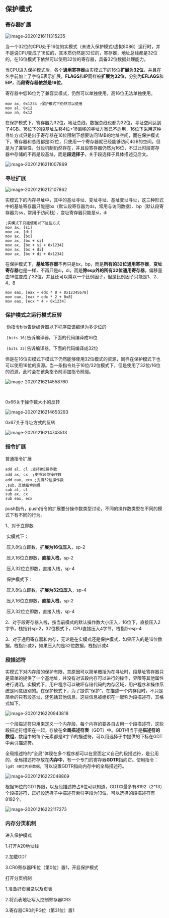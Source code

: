 ## 保护模式

### 寄存器扩展

![image-20201216111315235](assets/image-20201216111315235.png)

​		当一个32位的CPU处于16位的实模式（未进入保护模式/虚拟8086）运行时，并不是说CPU变成了16位的，其本质仍然是32位的，寄存器，地址总线都是32位的，在16位模式下依然可以使用32位的寄存器，具备32位数据处理能力。

​		当CPU进入保护模式后，各个**通用寄存器**由实模式下的16位**扩展为32位**，并且在名字前加上了字符E表示扩展，**FLAGS**和**IP**同样被**扩展为32位**，分别为**EFLAGS**和**EIP**，而**段寄存器依然是16位**。

​		寄存器中低16位为了兼容实模式，仍然可以单独使用，高16位无法单独使用。

```assembly
mov ax, 0x1234 ;保护模式下仍然可以使用
mov al, 0x12
mov ah, 0x12
```

​		在保护模式下，寄存器为32位，地址总线，数据总线也都为32位，寻址空间达到了4GB。16位下的段基址左移4位+16偏移的寻址方案已不适用，16位下采用这种寻址方式只是出于寄存器在16位限制下想要访问1MB的地址空间，而在保护模式下，寄存器和总线都是32位，只使用一个寄存器就已经能够访问4GB的空间，但是为了兼容性，分段机制仍然存在，并且段寄存器仍然为16位，不过此时段寄存器中存储的不再是段基址，而是**段选择子**，关于段选择子具体描述见后文。

![image-20201216211007869](assets/image-20201216211007869.png)



### 寻址扩展



![image-20201216212107862](assets/image-20201216212107862.png)

​		实模式下的内存寻址中，其中的基址寻址、变址寻址、基址变址寻址，这三种形式中的基址寄存器只能是bx（默认段寄存器为ds，常用与访问数据）、bp（默认段寄存器为ss，常用于访问栈），变址寄存器只能是si，di

```assembly
;实模式下只能使用以下这些方式
mov ax, [si]
mov ax, [di]
mov ax, [bx]
mov ax, [bx + si]
mov ax, [bx + si + 0x1234]
mov ax, [bx + di]
mov ax, [bx + di + 0x1234]
```

​		在保护模式下，**基址寄存器**不再只是bx，bp，而是**所有的32位通用寄存器**，**变址寄存器**也是一样，不再只是si，di，而是**除esp外的所有32位通用寄存器**，偏移量由16位变成了32位，并且还可以乘以一个比例因子，但是比例因子只能是1、2、4、8

```assembly
mov eax, [eax + edx * 8 + 0x12345678]
mov eax, [eax + edx * 2 + 0x8]
mov eax, [ecx * 4 + 0x1234]
```



### 保护模式之运行模式反转

​		伪指令bits告诉编译器以下程序应该编译为多少位的

​		`[bits 16]`告诉编译器，下面的代码编译成16位

​		`[bits 32]`告诉编译器，下面的代码编译成32位

​		但是在16位实模式下模式下仍然能够使用32位模式的资源，同样在保护模式下也可以使用16位的资源。当一条指令处于16位/32位模式下，但是使用了32位/16位的资源，此时会在该条指令前添加指令前缀。

![image-20201216214558760](assets/image-20201216214558760.png)

​	

0x66关于操作数大小的反转

![image-20201216214653293](assets/image-20201216214653293.png)



0x67关于寻址方式的反转

![image-20201216214743513](assets/image-20201216214743513.png)



### 指令扩展

普通指令扩展

```assembly
add al, cl ;支持8位操作数
add ax, cx	;支持16位操作数
add eax, ecx ;支持32位操作数
;sub，其他指令同理
sub al, cl 
sub ax, cx
sub eax, ecx
```



push指令，push指令的扩展要分操作数类型讨论，不同的操作数类型在不同的模式下有不同的行为。

1、对于立即数

​		实模式下：

​				压入8位立即数，**扩展为16位压入**，sp-2

​				压入16位立即数，**直接入栈**，sp-2

​				压入32位立即数，直接入栈，sp-4

​		保护模式下：

​				压入8位立即数，**扩展为32位压入**，sp-4

​				压入16位立即数，**直接入栈**，sp-2

​				压入32位立即数，直接入栈，sp-4

2、对于段寄存器入栈，按当前模式的默认操作数大小压入，16位下，直接压入2字节，栈指针sp-2，32位模式下，CPU直接压入4字节，栈指针esp-4

3、对于通用寄存器和内存，无论是在实模式还是保护模式，如果压入的是16位数据，栈指针减2，如果压入的是32位数据，栈指针减4



### 段描述符

​		实模式下对内存段的保护有限，其原因可以简单概括为在寻址时，段基址寄存器只是简单的提供了一个基地址，并没有对该段内存可以进行的操作，界限等其他属性进行说明。实模式下，用户程序可以破坏存储代码的内存区域，用户程序和操作系统是同意级别的。在保护模式下，为了提供“保护”，在描述一个内存段时，不只是简单的只有段基址，还包括其他信息，这些信息被组织在一起称为段描述符，其格式如下。

![image-20201216220943818](assets/image-20201216220943818.png)

​		一个段描述符只用来定义一个内存段，每个内存的要各自占用一个段描述符，这些段描述符组织在一起，存放在**全局描述符表**（GDT）中。GDT相当于是**描述符的数组**，数组中的每个元素都是8字节的描述符，可以用选择子中提供的下标在GDT中索引描述符。

​		全局描述符的“全局”体现在多个程序都可以在里面定义自己的段描述符，是公用的，全局描述符存放在**内存中**，有一个专门的寄存器**GDTR**指向它。使用指令：`lgdt 48位内存数据`，可以设置GDTR指向内存中的全局描述符。

![image-20201216222048869](assets/image-20201216222048869.png)

​		根据16位的GDT界限，以及段描述符占8位可以知道，GDT中最多有8192（2^13）个段描述符，正好段选择子中描述符索引字段为13位，可以选择的段描述符有8192个。

![image-20201216222117273](assets/image-20201216222117273.png)







### 内存分页机制



进入保护模式

1.打开A20地址线

2.加载GDT

3.CR0寄存器PE位（第0位）置1，开启保护模式



打开分页机制

1.准备好页目录以及页表

2.将页表地址写入控制寄存器CR3

3.寄存器CR0的PG位（第31位）置1

